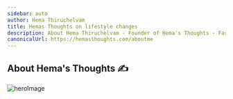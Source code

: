```yaml
---
sidebar: auto
author: Hema Thiruchelvam
title: Hemas Thoughts on lifestyle changes
description: About Hema Thiruchelvam - Founder of Hema's Thoughts - Fast growing consultant on Digital Marketing, Family Health, Weight Loss - Freelancer
canonicalUrl: https://hemasthoughts.com/aboutme
---
```

## About Hema's Thoughts :writing_hand:

![heroImage](/myassets/img/logo.png#center)

<client-info></client-info>

<style>
img[src*='#center'] { 
    display: block;
    margin: auto;
}
</style>